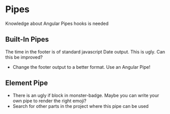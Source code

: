 # Pipes

Knowledge about Angular Pipes hooks is needed

## Built-In Pipes

The time in the footer is of standard javascript Date output. This is ugly. Can this be improved?

- Change the footer output to a better format. Use an Angular Pipe!

## Element Pipe

- There is an ugly if block in monster-badge. Maybe you can write your own pipe to render the right emoji?
- Search for other parts in the project where this pipe can be used

